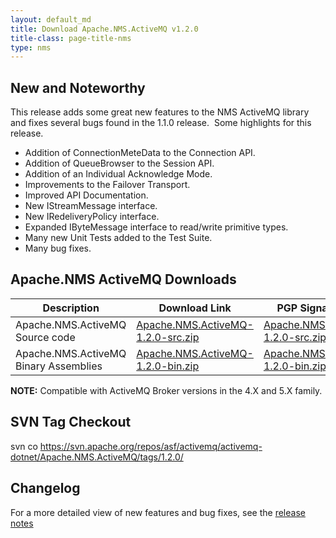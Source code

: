 ```yaml
---
layout: default_md
title: Download Apache.NMS.ActiveMQ v1.2.0 
title-class: page-title-nms
type: nms
---
```


New and Noteworthy
------------------

This release adds some great new features to the NMS ActiveMQ library and fixes several bugs found in the 1.1.0 release.  Some highlights for this release.

*   Addition of ConnectionMeteData to the Connection API.
*   Addition of QueueBrowser to the Session API.
*   Addition of an Individual Acknowledge Mode.
*   Improvements to the Failover Transport.
*   Improved API Documentation.
*   New IStreamMessage interface.
*   New IRedeliveryPolicy interface.
*   Expanded IByteMessage interface to read/write primitive types.
*   Many new Unit Tests added to the Test Suite.
*   Many bug fixes.

Apache.NMS ActiveMQ Downloads
-----------------------------

Description|Download Link|PGP Signature File|Version
---|---|---|---
Apache.NMS.ActiveMQ Source code|[Apache.NMS.ActiveMQ-1.2.0-src.zip](https://archive.apache.org/dist/activemq/apache-nms/1.2.0/Apache.NMS.ActiveMQ-1.2.0-src.zip)|[Apache.NMS.ActiveMQ-1.2.0-src.zip.asc](https://archive.apache.org/dist/activemq/apache-nms/1.2.0/Apache.NMS.ActiveMQ-1.2.0-src.zip.asc)|1.2.0.1864
Apache.NMS.ActiveMQ Binary Assemblies|[Apache.NMS.ActiveMQ-1.2.0-bin.zip](https://archive.apache.org/dist/activemq/apache-nms/1.2.0/Apache.NMS.ActiveMQ-1.2.0-bin.zip)|[Apache.NMS.ActiveMQ-1.2.0-bin.zip.asc](https://archive.apache.org/dist/activemq/apache-nms/1.2.0/Apache.NMS.ActiveMQ-1.2.0-bin.zip.asc)|1.2.0.1864

  

**NOTE:** Compatible with ActiveMQ Broker versions in the 4.X and 5.X family.

SVN Tag Checkout
----------------

svn co https://svn.apache.org/repos/asf/activemq/activemq-dotnet/Apache.NMS.ActiveMQ/tags/1.2.0/

Changelog
---------

For a more detailed view of new features and bug fixes, see the [release notes](https://issues.apache.org/activemq/secure/ReleaseNote.jspa?projectId=11010&styleName=Html&version=11815)


